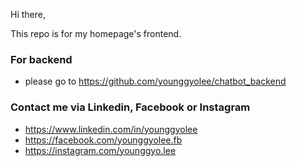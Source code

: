 Hi there,

This repo is for my homepage's frontend.

### For backend
- please go to https://github.com/younggyolee/chatbot_backend

### Contact me via Linkedin, Facebook or Instagram
- https://www.linkedin.com/in/younggyolee
- https://facebook.com/younggyolee.fb
- https://instagram.com/younggyo.lee
